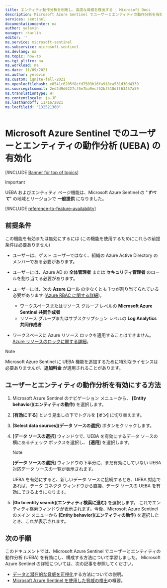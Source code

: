 ```yaml
---
title: エンティティ動作分析を利用し、高度な脅威を検出する | Microsoft Docs
description: Microsoft Azure Sentinel でユーザーとエンティティの動作分析を有効にし、データ ソースを構成する
services: sentinel
documentationcenter: na
author: yelevin
manager: rkarlin
editor: ''
ms.service: microsoft-sentinel
ms.subservice: microsoft-sentinel
ms.devlang: na
ms.topic: how-to
ms.tgt_pltfrm: na
ms.workload: na
ms.date: 11/09/2021
ms.author: yelevin
ms.custom: ignite-fall-2021
ms.openlocfilehash: e8541c6205f8cfd7503b16fa918ca531d30d4339
ms.sourcegitcommit: 2ed2d9d6227cf5e7ba9ecf52bf518dff63457a59
ms.translationtype: HT
ms.contentlocale: ja-JP
ms.lasthandoff: 11/16/2021
ms.locfileid: "132521360"
---
```

# <a name="enable-user-and-entity-behavior-analytics-ueba-in-microsoft-sentinel"></a>Microsoft Azure Sentinel でのユーザーとエンティティの動作分析 (UEBA) の有効化 

[!INCLUDE [Banner for top of topics](./includes/banner.md)]

> [!IMPORTANT]
>
> UEBA およびエンティティ ページ機能は、Microsoft Azure Sentinel の "**_すべて_**" の地域とリージョンで **一般提供** になりました。 

[!INCLUDE [reference-to-feature-availability](includes/reference-to-feature-availability.md)]

## <a name="prerequisites"></a>前提条件

この機能を有効または無効にするには (この機能を使用するためにこれらの前提条件は必要ありません)

- ユーザーは、ゲスト ユーザーではなく、組織の Azure Active Directory のメンバーである必要があります。

- ユーザーには、Azure AD の **全体管理者** または **セキュリティ管理者** のロールを割り当てる必要があります。

- ユーザーには、次の **Azure ロール** の少なくとも 1 つが割り当てられている必要があります ([Azure RBAC に関する詳細](roles.md))。
    - ワークスペースまたはリソース グループ レベルの **Microsoft Azure Sentinel 共同作成者**
    - リソース グループまたはサブスクリプション レベルの **Log Analytics 共同作成者**

- ワークスペースに Azure リソース ロックを適用することはできません。 [Azure リソースのロックに関する詳細](../azure-resource-manager/management/lock-resources.md)。

> [!NOTE]
> Microsoft Azure Sentinel に UEBA 機能を追加するために特別なライセンスは必要ありませんが、**追加料金** が適用されることがあります。

## <a name="how-to-enable-user-and-entity-behavior-analytics"></a>ユーザーとエンティティの動作分析を有効にする方法

1. Microsoft Azure Sentinel のナビゲーション メニューから、 **[Entity behavior]\(エンティティの動作\)** を選択します。

1. **[有効にする]** という見出しの下でトグルを **[オン]** に切り替えます。

1. **[Select data sources]\(データ ソースの選択\)** ボタンをクリックします。

1. **[データ ソースの選択]** ウィンドウで、UEBA を有効にするデータ ソースの横にあるチェック ボックスを選択し、 **[適用]** を選択します。

    > [!NOTE]
    >
    > **[データ ソースの選択]** ウィンドウの下半分に、まだ有効にしていない UEBA 対応データ ソースの一覧が表示されます。 
    >
    > UEBA を有効にすると、新しいデータ ソースに接続するとき、UEBA 対応であれば、データ コネクタ ウィンドウから直接、データ ソースの UEBA を有効にできるようになります。

1. **[Go to entity search]\(エンティティ検索に進む\)** を選択します。 これでエンティティ検索ウィンドウが表示されます。今後、Microsoft Azure Sentinel のメイン メニューから **[Entity behavior]\(エンティティの動作\)** を選択したとき、これが表示されます。

## <a name="next-steps"></a>次の手順
このドキュメントでは、Microsoft Azure Sentinel でユーザーとエンティティの動作分析 (UEBA) を有効にし、構成する方法について学習しました。 Microsoft Azure Sentinel の詳細については、次の記事を参照してください。
- [データと潜在的な脅威を可視化](get-visibility.md)する方法についての説明。
- [Microsoft Azure Sentinel を使用した脅威の検出](detect-threats-built-in.md)の概要。
